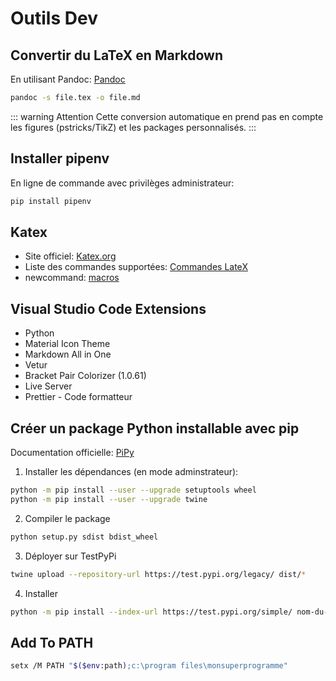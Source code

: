 # Outils Dev

<ClientOnly>
  <ButtonBackToTop/>
</ClientOnly>

## Convertir du LaTeX en Markdown

En utilisant Pandoc: [Pandoc](http://pandoc.org/)

``` bash
pandoc -s file.tex -o file.md
```
::: warning Attention
Cette conversion automatique en prend pas en compte les figures (pstricks/TikZ) et les packages personnalisés.
:::

## Installer pipenv

En ligne de commande avec privilèges administrateur:
``` bash
pip install pipenv
```

## Katex

+ Site officiel: [Katex.org](https://katex.org/)
+ Liste des commandes supportées: [Commandes LateX](https://katex.org/docs/support_table.html)
+ newcommand: [macros](https://katex.org/docs/supported.html#macros)

## Visual Studio Code Extensions

+ Python
+ Material Icon Theme
+ Markdown All in One
+ Vetur
+ Bracket Pair Colorizer (1.0.61)
+ Live Server
+ Prettier - Code formatteur

## Créer un package Python installable avec pip

Documentation officielle: [PiPy](https://packaging.python.org/tutorials/packaging-projects/)

1. Installer les dépendances (en mode adminstrateur):

``` bash
python -m pip install --user --upgrade setuptools wheel
python -m pip install --user --upgrade twine
```

2. Compiler le package
```bash
python setup.py sdist bdist_wheel
```

3. Déployer sur TestPyPi
```bash
twine upload --repository-url https://test.pypi.org/legacy/ dist/*
```

4. Installer
```bash
python -m pip install --index-url https://test.pypi.org/simple/ nom-du-package
```

## Add To PATH

``` bash
setx /M PATH "$($env:path);c:\program files\monsuperprogramme"
```
